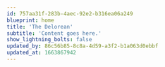 ```yaml
---
id: 757aa31f-283b-4aec-92e2-b316ea06a249
blueprint: home
title: 'The Delorean'
subtitle: 'Content goes here.'
show_lightning_bolts: false
updated_by: 86c56b85-8c8a-4d59-a3f2-b1a063d0ebbf
updated_at: 1663867942
---
```

